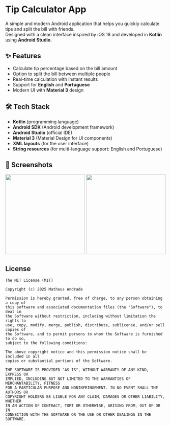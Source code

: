 # Tip Calculator App

A simple and modern Android application that helps you quickly calculate tips and split the bill with friends.  
Designed with a clean interface inspired by iOS 18 and developed in **Kotlin** using **Android Studio**.



## ✨ Features

* Calculate tip percentage based on the bill amount  
* Option to split the bill between multiple people  
* Real-time calculation with instant results  
* Support for **English** and **Portuguese**  
* Modern UI with **Material 3** design  



## 🛠️ Tech Stack

* **Kotlin** (programming language)  
* **Android SDK** (Android development framework)  
* **Android Studio** (official IDE)  
* **Material 3** (Material Design for UI components)  
* **XML layouts** (for the user interface)  
* **String resources** (for multi-language support: English and Portuguese)  



## 📸 Screenshots

<p float="left">
  <img src="https://github.com/user-attachments/assets/1c69f8bd-316f-4e6c-abf2-8b6a8ec2888b" width="250"/>
  <img src="https://github.com/user-attachments/assets/9f97d60d-5107-4a16-a286-616cae3f0b72" width="250"/>
</p>



## License
```
The MIT License (MIT)

Copyright (c) 2025 Matheus Andrade

Permission is hereby granted, free of charge, to any person obtaining a copy of
this software and associated documentation files (the "Software"), to deal in
the Software without restriction, including without limitation the rights to
use, copy, modify, merge, publish, distribute, sublicense, and/or sell copies of
the Software, and to permit persons to whom the Software is furnished to do so,
subject to the following conditions:

The above copyright notice and this permission notice shall be included in all
copies or substantial portions of the Software.

THE SOFTWARE IS PROVIDED "AS IS", WITHOUT WARRANTY OF ANY KIND, EXPRESS OR
IMPLIED, INCLUDING BUT NOT LIMITED TO THE WARRANTIES OF MERCHANTABILITY, FITNESS
FOR A PARTICULAR PURPOSE AND NONINFRINGEMENT. IN NO EVENT SHALL THE AUTHORS OR
COPYRIGHT HOLDERS BE LIABLE FOR ANY CLAIM, DAMAGES OR OTHER LIABILITY, WHETHER
IN AN ACTION OF CONTRACT, TORT OR OTHERWISE, ARISING FROM, OUT OF OR IN
CONNECTION WITH THE SOFTWARE OR THE USE OR OTHER DEALINGS IN THE SOFTWARE.
```
